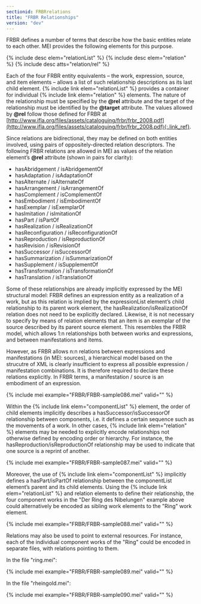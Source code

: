 ```yaml
---
sectionid: FRBRrelations
title: "FRBR Relationships"
version: "dev"
---
```


FRBR defines a number of terms that describe how the basic entities relate to each other. MEI provides the following elements for this purpose.

{% include desc elem="relationList" %}
{% include desc elem="relation" %}
{% include desc atts="relation/rel" %}

Each of the four FRBR entity equivalents – the work, expression, source, and item elements – allows a list of such relationship descriptions as its last child element. {% include link elem="relationList" %} provides a container for individual {% include link elem="relation" %} elements. The nature of the relationship must be specified by the **@rel** attribute and the target of the relationship must be identified by the **@target** attribute. The values allowed by **@rel** follow those defined for FRBR at [http://www.ifla.org/files/assets/cataloguing/frbr/frbr_2008.pdf](http://www.ifla.org/files/assets/cataloguing/frbr/frbr_2008.pdf){:.link_ref}.

Since relations are bidirectional, they may be defined on both entities involved, using pairs of oppositely-directed relation descriptors. The following FRBR relations are allowed in MEI as values of the relation element’s **@rel** attribute (shown in pairs for clarity):

- hasAbridgement / isAbridgementOf
- hasAdaptation / isAdaptationOf
- hasAlternate / isAlternateOf
- hasArrangement / isArrangementOf
- hasComplement / isComplementOf
- hasEmbodiment / isEmbodimentOf
- hasExemplar / isExemplarOf
- hasImitation / isImitationOf
- hasPart / isPartOf
- hasRealization / isRealizationOf
- hasReconfiguration / isReconfigurationOf
- hasReproduction / isReproductionOf
- hasRevision / isRevisionOf
- hasSuccessor / isSuccessorOf
- hasSummarization / isSummarizationOf
- hasSupplement / isSupplementOf
- hasTransformation / isTransformationOf
- hasTranslation / isTranslationOf

Some of these relationships are already implicitly expressed by the MEI structural model: FRBR defines an expression entity as a realization of a work, but as this relation is implied by the expressionList element’s child relationship to its parent work element, the hasRealization/isRealizationOf relation does not need to be explicitly declared. Likewise, it is not necessary to specify by means of relation elements that an item is an exemplar of the source described by its parent source element. This resembles the FRBR model, which allows 1:n relationships both between works and expressions, and between manifestations and items.

However, as FRBR allows n:n relations between expressions and manifestations (in MEI: sources), a hierarchical model based on the strucutre of XML is clearly insufficient to express all possible expression / manifestation combinations. It is therefore required to declare these relations explicitly. In FRBR terms, a manifestation / source is an embodiment of an expression.

{% include mei example="FRBR/FRBR-sample086.mei" valid="" %}

Within the {% include link elem="componentList" %} element, the order of child elements implicitly describes a hasSuccessor/isSuccessorOf relationship between components, i.e. it defines a certain sequence such as the movements of a work. In other cases, {% include link elem="relation" %} elements may be needed to explicitly encode relationships not otherwise defined by encoding order or hierarchy. For instance, the hasReproduction/isReproductionOf relationship may be used to indicate that one source is a reprint of another.

{% include mei example="FRBR/FRBR-sample087.mei" valid="" %}

Moreover, the use of {% include link elem="componentList" %} implicitly defines a hasPart/isPartOf relationship between the componentList element’s parent and its child elements. Using the {% include link elem="relationList" %} and relation elements to define their relationship, the four component works in the "Der Ring des Nibelungen" example above could alternatively be encoded as sibling work elements to the "Ring" work element.

{% include mei example="FRBR/FRBR-sample088.mei" valid="" %}

Relations may also be used to point to external resources. For instance, each of the individual component works of the "Ring" could be encoded in separate files, with relations pointing to them.

In the file "ring.mei":

{% include mei example="FRBR/FRBR-sample089.mei" valid="" %}

In the file "rheingold.mei":

{% include mei example="FRBR/FRBR-sample090.mei" valid="" %}
